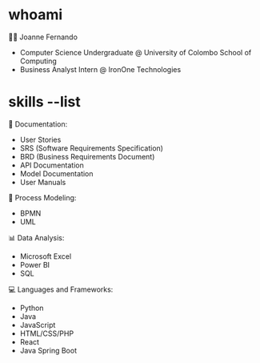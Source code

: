 # whoami
👩‍💻 Joanne Fernando
- Computer Science Undergraduate @ University of Colombo School of Computing
- Business Analyst Intern @ IronOne Technologies


# skills --list

📂 Documentation:
- User Stories
- SRS (Software Requirements Specification)
- BRD (Business Requirements Document)
- API Documentation
- Model Documentation
- User Manuals

🔄 Process Modeling:
- BPMN
- UML

📊 Data Analysis:
- Microsoft Excel
- Power BI
- SQL

💻 Languages and Frameworks:
- Python
- Java
- JavaScript
- HTML/CSS/PHP
- React
- Java Spring Boot
